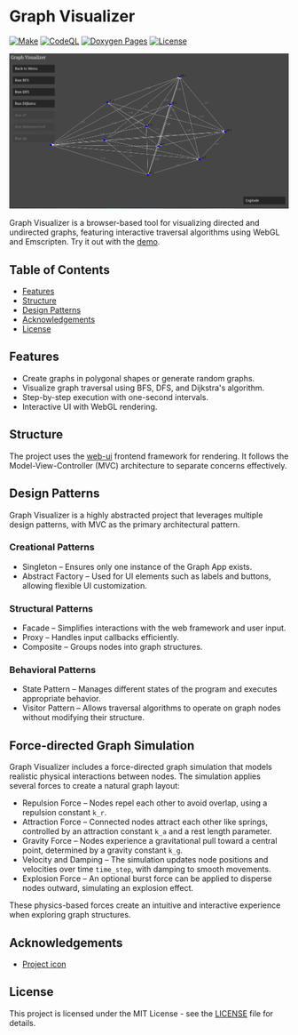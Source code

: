 # Graph Visualizer

[![Make](https://github.com/milosz275/graph-visualizer/actions/workflows/makefile.yml/badge.svg)](https://github.com/milosz275/graph-visualizer/actions/workflows/makefile.yml)
[![CodeQL](https://github.com/milosz275/graph-visualizer/actions/workflows/codeql.yml/badge.svg)](https://github.com/milosz275/graph-visualizer/actions/workflows/codeql.yml)
[![Doxygen Pages](https://github.com/milosz275/graph-visualizer/actions/workflows/doxygen-pages.yml/badge.svg)](https://github.com/milosz275/graph-visualizer/actions/workflows/doxygen-pages.yml)
[![License](https://img.shields.io/github/license/milosz275/graph-visualizer)](/LICENSE)

![Logo](assets/logo.png)

Graph Visualizer is a browser-based tool for visualizing directed and undirected graphs, featuring interactive traversal algorithms using WebGL and Emscripten. Try it out with the [demo](https://milosz275.github.io/graph-visualizer/demo).

## Table of Contents

- [Features](#features)
- [Structure](#structure)
- [Design Patterns](#design-patterns)
- [Acknowledgements](#acknowledgements)
- [License](#license)

## Features

- Create graphs in polygonal shapes or generate random graphs.
- Visualize graph traversal using BFS, DFS, and Dijkstra's algorithm.
- Step-by-step execution with one-second intervals.
- Interactive UI with WebGL rendering.

## Structure

The project uses the [web-ui](https://github.com/milosz275/web-ui) frontend framework for rendering. It follows the Model-View-Controller (MVC) architecture to separate concerns effectively.

## Design Patterns

Graph Visualizer is a highly abstracted project that leverages multiple design patterns, with MVC as the primary architectural pattern.

### Creational Patterns

- Singleton – Ensures only one instance of the Graph App exists.
- Abstract Factory – Used for UI elements such as labels and buttons, allowing flexible UI customization.

### Structural Patterns

- Facade – Simplifies interactions with the web framework and user input.
- Proxy – Handles input callbacks efficiently.
- Composite – Groups nodes into graph structures.

### Behavioral Patterns

- State Pattern – Manages different states of the program and executes appropriate behavior.
- Visitor Pattern – Allows traversal algorithms to operate on graph nodes without modifying their structure.

## Force-directed Graph Simulation

Graph Visualizer includes a force-directed graph simulation that models realistic physical interactions between nodes. The simulation applies several forces to create a natural graph layout:

- Repulsion Force – Nodes repel each other to avoid overlap, using a repulsion constant `k_r`.
- Attraction Force – Connected nodes attract each other like springs, controlled by an attraction constant `k_a` and a rest length parameter.
- Gravity Force – Nodes experience a gravitational pull toward a central point, determined by a gravity constant `k_g`.
- Velocity and Damping – The simulation updates node positions and velocities over time `time_step`, with damping to smooth movements.
- Explosion Force – An optional burst force can be applied to disperse nodes outward, simulating an explosion effect.

These physics-based forces create an intuitive and interactive experience when exploring graph structures.

## Acknowledgements

- [Project icon](https://www.svgrepo.com/svg/451006/knowledge-graph)

## License

This project is licensed under the MIT License - see the [LICENSE](https://github.com/milosz275/graph-visualizer/blob/main/LICENSE) file for details.

